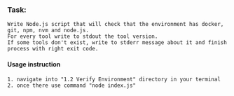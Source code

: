 ### Task:

    Write Node.js script that will check that the environment has docker, git, npm, nvm and node.js.
    For every tool write to stdout the tool version.
    If some tools don't exist, write to stderr message about it and finish process with right exit code.

#### Usage instruction

    1. navigate into "1.2 Verify Environment" directory in your terminal
    2. once there use command "node index.js"
